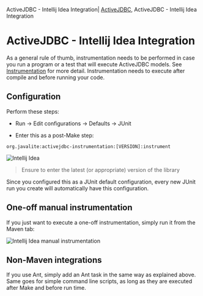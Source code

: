 ActiveJDBC - Intellij Idea Integration| <a href="/activejdbc">ActiveJDBC</a>, ActiveJDBC - Intellij Idea Integration

# ActiveJDBC - Intellij Idea Integration

<div id="toc"></div>

As a general rule of thumb, instrumentation needs to be performed in case you run a program or a test that will execute ActiveJDBC models.
See [Instrumentation](instrumentation) for more detail. Instrumentation needs to execute after compile and before running your code.

## Configuration


Perform these steps:

* Run -> Edit configurations -> Defaults -> JUnit

* Enter this as a post-Make step:

```
org.javalite:activejdbc-instrumentation:[VERSION]:instrument
```

![Intellij Idea](images/idea_config.png)

> Ensure to enter the latest (or appropriate) version of the library

Since you configured this as a JUnit default configuration, every new JUnit run you create will automatically have this
configuration.

## One-off manual instrumentation

If you just want to execute a one-off instrumentation, simply run it from the Maven tab:

![Intellij Idea manual instrumentation](images/idea_config.png)


## Non-Maven integrations

If you use Ant, simply add an Ant task in the same way as explained above. Same goes for simple command line scripts,
as long as they are executed after Make and before run time.